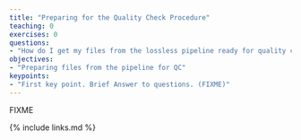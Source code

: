 ```yaml
---
title: "Preparing for the Quality Check Procedure"
teaching: 0
exercises: 0
questions:
- "How do I get my files from the lossless pipeline ready for quality checking"
objectives:
- "Preparing files from the pipeline for QC"
keypoints:
- "First key point. Brief Answer to questions. (FIXME)"
---
```

FIXME

{% include links.md %}

